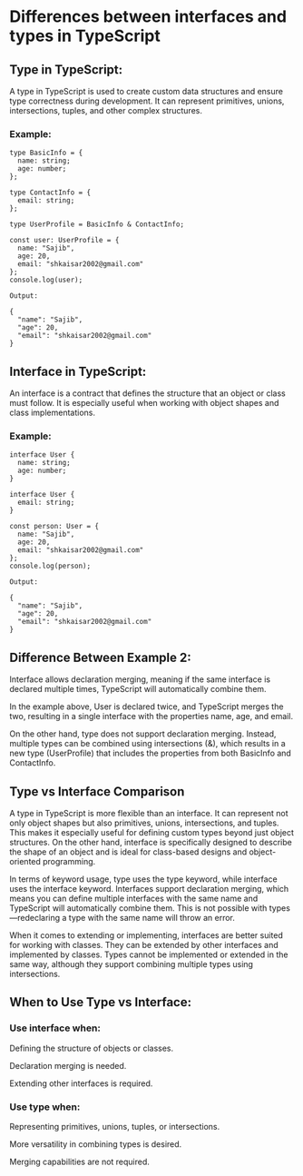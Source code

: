 # Differences between interfaces and types in TypeScript

## Type in TypeScript:

A type in TypeScript is used to create custom data structures and ensure type correctness during development. It can represent primitives, unions, intersections, tuples, and other complex structures.

### Example:

```
type BasicInfo = {
  name: string;
  age: number;
};

type ContactInfo = {
  email: string;
};

type UserProfile = BasicInfo & ContactInfo;

const user: UserProfile = {
  name: "Sajib",
  age: 20,
  email: "shkaisar2002@gmail.com"
};
console.log(user);

Output:

{
  "name": "Sajib",
  "age": 20,
  "email": "shkaisar2002@gmail.com"
}
```
## Interface in TypeScript:

An interface is a contract that defines the structure that an object or class must follow. It is especially useful when working with object shapes and class implementations.

### Example: 
```
interface User {
  name: string;
  age: number;
}

interface User {
  email: string;
}

const person: User = {
  name: "Sajib",
  age: 20,
  email: "shkaisar2002@gmail.com"
};
console.log(person);

Output:

{
  "name": "Sajib",
  "age": 20,
  "email": "shkaisar2002@gmail.com"
}
```
## Difference Between Example 2:

Interface allows declaration merging, meaning if the same interface is declared multiple times, TypeScript will automatically combine them.

In the example above, User is declared twice, and TypeScript merges the two, resulting in a single interface with the properties name, age, and email.

On the other hand, type does not support declaration merging. Instead, multiple types can be combined using intersections (&), which results in a new type (UserProfile) that includes the properties from both BasicInfo and ContactInfo.


## Type vs Interface Comparison

A type in TypeScript is more flexible than an interface. It can represent not only object shapes but also primitives, unions, intersections, and tuples. This makes it especially useful for defining custom types beyond just object structures. On the other hand, interface is specifically designed to describe the shape of an object and is ideal for class-based designs and object-oriented programming.

In terms of keyword usage, type uses the type keyword, while interface uses the interface keyword. Interfaces support declaration merging, which means you can define multiple interfaces with the same name and TypeScript will automatically combine them. This is not possible with types—redeclaring a type with the same name will throw an error.

When it comes to extending or implementing, interfaces are better suited for working with classes. They can be extended by other interfaces and implemented by classes. Types cannot be implemented or extended in the same way, although they support combining multiple types using intersections.


## When to Use Type vs Interface:

### Use interface when:

Defining the structure of objects or classes.  

Declaration merging is needed.  

Extending other interfaces is required.

### Use type when:

Representing primitives, unions, tuples, or intersections.  

More versatility in combining types is desired.  

Merging capabilities are not required.


